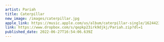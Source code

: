 ```yaml
---
artist: Pariah
title: Caterpillar
new_image: /images/caterpillar.jpg
apple_link: https://music.apple.com/us/album/caterpillar-single/1624423441
link: https://www.dropbox.com/s/qepkp23irk9djkj/Pariah.zip?dl=1
published_date: 2022-06-27T16:54:06.639Z
---
```

